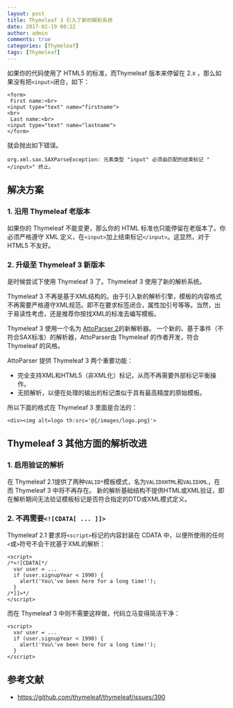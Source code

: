 ```yaml
---
layout: post
title: Thymeleaf 3 引入了新的解析系统
date: 2017-02-19 00:22
author: admin
comments: true
categories: [Thymeleaf]
tags: [Thymeleaf]
---
```



如果你的代码使用了 HTML5 的标准，而Thymeleaf 版本来停留在 2.x ，那么如果没有把`<input>`闭合，如下：

```
<form>
 First name:<br>
<input type="text" name="firstname">
<br>
 Last name:<br>
<input type="text" name="lastname">
</form> 
```

就会抛出如下错误。

```
org.xml.sax.SAXParseException: 元素类型 "input" 必须由匹配的结束标记 "</input>" 终止。
```


<!-- more -->

## 解决方案

### 1. 沿用 Thymeleaf 老版本

如果你的 Thymeleaf 不能变更，那么你的 HTML 标准也只能停留在老版本了。你必须严格遵守 XML 定义，在`<input>`加上结束标记`</input>`。这显然，对于 HTML5 不友好。
 
### 2. 升级至 Thymeleaf 3 新版本

是时候尝试下使用 Thymeleaf 3 了。Thymeleaf 3 使用了新的解析系统。

Thymeleaf 3 不再是基于XML结构的。由于引入新的解析引擎，模板的内容格式不再需要严格遵守XML规范。即不在要求标签闭合，属性加引号等等。当然，出于易读性考虑，还是推荐你按找XML的标准去编写模板。

Thymeleaf 3 使用一个名为 [AttoParser 2](http://www.attoparser.org/)的新解析器。 一个新的、基于事件（不符合SAX标准）的解析器，AttoParser由 Thymeleaf 的作者开发，符合 Thymeleaf 的风格。

AttoParser 提供 Thymeleaf 3 两个重要功能：

* 完全支持XML和HTML5（非XML化）标记，从而不再需要外部标记平衡操作。
* 无损解析，以便在处理的输出的标记类似于具有最高精度的原始模板。


所以下面的格式在 Thymeleaf 3 里面是合法的：

```
<div><img alt=logo th:src='@{/images/logo.png}'>
```

## Thymeleaf 3 其他方面的解析改进

### 1. 启用验证的解析

在 Thymeleaf 2.1提供了两种`VALID*`模板模式，名为`VALIDXHTML`和`VALIDXML`，在而 Thymeleaf 3 中将不再存在。 新的解析基础结构不提供HTML或XML验证，即在解析期间无法验证模板标记是否符合指定的DTD或XML模式定义。


### 2. 不再需要`<![CDATA[ ... ]]>`


Thymeleaf 2.1 要求将`<script>`标记的内容封装在 CDATA 中，以便所使用的任何`<`或`>`符号不会干扰基于XML的解析：


```
<script>
/*<![CDATA[*/
  var user = ...
  if (user.signupYear < 1990) {
    alert('You\'ve been here for a long time!');
  }
/*]]>*/
</script>
```


而在 Thymeleaf 3 中则不需要这样做，代码立马变得简洁干净：

```
<script>
  var user = ...
  if (user.signupYear < 1990) {
    alert('You\'ve been here for a long time!');
  }
</script>
```

## 参考文献

* https://github.com/thymeleaf/thymeleaf/issues/390
 
